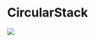 # CircularStack
<img src="https://ci.appveyor.com/api/projects/status/xfwjw5e7sf4wk1cb/branch/master?svg=true" />
